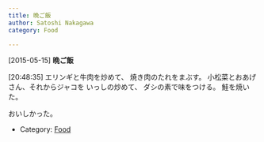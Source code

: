 ```yaml
---
title: 晩ご飯
author: Satoshi Nakagawa
category: Food

---
```


[2015-05-15] **晩ご飯** 

 [20:48:35]
エリンギと牛肉を炒めて、
焼き肉のたれをまぶす。
小松菜とおあげさん、それからジャコを
いっしの炒めて、
ダシの素で味をつける。
鮭を焼いた。

 おいしかった。

- Category: [Food](https://merapano.github.io/categories.html#Food)

